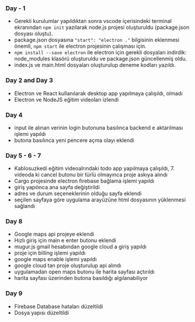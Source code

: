 ### Day - 1

  - Gerekli kurulumlar yapıldıktan sonra vscode içerisindeki terminal ekranından `npm init` yazılarak node.js projesi oluşturuldu (package.json dosyası oluştu).
  - package.json dosyasına `"start": "electron ."` bilgisinin eklenmesi önemli, `npm start` ile electron projesinin çalışması için.
  - `npm install --save electron` ile electron için gerekli dosyaları indirdik: node_modules klasörü oluşturuldu ve package.json güncellenmiş oldu.
  - index.js ve main.html dosyaları oluşturulup deneme kodları yazıldı.

### Day 2 and Day 3

  - Electron ve React kullanılarak desktop app yapılmaya çalışıldı, olmadı
  - Electron ve NodeJS eğitim videoları izlendi

### Day 4

  - input ile alınan verinin login butonuna basılınca backend e aktarılması işlemi yapıldı
  - butona basılınca yeni pencere açma olayı eklendi

### Day 5 - 6 - 7

  - Kablosuzkedi  eğitim videoalrındaki todo app yapılmaya çalışıldı, 7. videoda ki cancel butonu bir türlü olmayınca proje askıya alındı
  - Cargo projesinde electron firebase bağlama işlemi yapıldı
  - giriş yapılınca ana sayfa değiştirildi
  - adres ve durum seçeneklerinin olduğu sayfa eklendi
  - seçilen sayfaya göre uygulama arayüzüne html dosyasının yüklenmesi sağlandı
 
### Day 8

  - Google maps api projeye eklendi
  - Hızlı giriş için main e enter butonu eklendi
  - mugur.js gmail hesabından google cloud a giriş yapıldı
  - proje için billing işlemi yapıldı
  - google maps enable işlemi yapıldı
  - google cloud tan proje oluşturulup api alındı
  - uygulamadan open maps butonu ile harita sayfası açtırıldı
  - harita sayfası üzerinden butona basıldığı algılanabiliyor

### Day 9

  - Firebase Database hataları düzeltildi
  - Dosya yapısı düzeltildi
